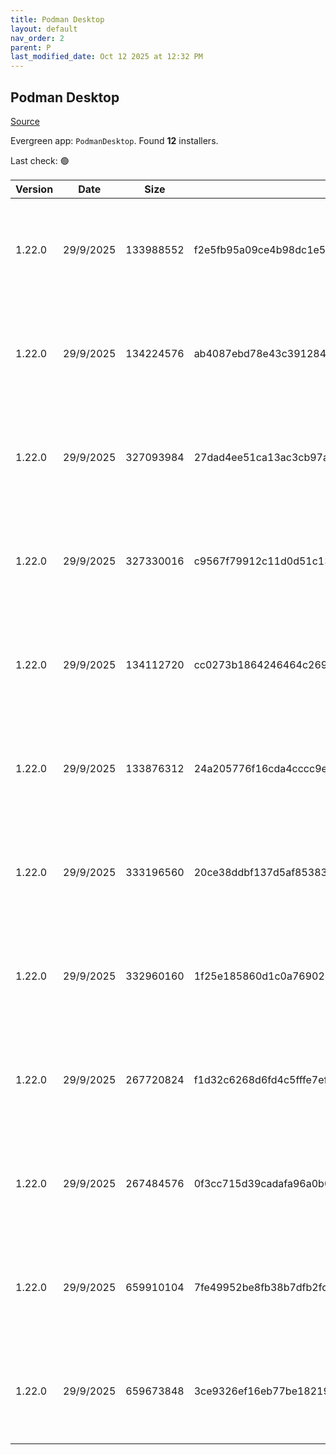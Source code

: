 ```yaml
---
title: Podman Desktop
layout: default
nav_order: 2
parent: P
last_modified_date: Oct 12 2025 at 12:32 PM
---
```


## Podman Desktop

[Source](https://github.com/podman-desktop/podman-desktop)

Evergreen app: `PodmanDesktop`. Found **12** installers.

Last check: 🟢

| Version | Date      | Size      | Sha256                                                           | Architecture | InstallerType | Type | URI                                                                                                                                                                                                                                                |
| ------- | --------- | --------- | ---------------------------------------------------------------- | ------------ | ------------- | ---- | -------------------------------------------------------------------------------------------------------------------------------------------------------------------------------------------------------------------------------------------------- |
| 1.22.0  | 29/9/2025 | 133988552 | f2e5fb95a09ce4b98dc1e5397577771cd7ca9df4336b00586e9c819152153a95 | ARM64        | Portable      | exe  | [https://github.com/podman-desktop/podman-desktop/releases/download/v1.22.0/podman-desktop-1.22.0-arm64.exe](https://github.com/podman-desktop/podman-desktop/releases/download/v1.22.0/podman-desktop-1.22.0-arm64.exe)                           |
| 1.22.0  | 29/9/2025 | 134224576 | ab4087ebd78e43c39128474d70de2b5b8a4bc047551a021b9ac299292c79463a | ARM64        | Default       | exe  | [https://github.com/podman-desktop/podman-desktop/releases/download/v1.22.0/podman-desktop-1.22.0-setup-arm64.exe](https://github.com/podman-desktop/podman-desktop/releases/download/v1.22.0/podman-desktop-1.22.0-setup-arm64.exe)               |
| 1.22.0  | 29/9/2025 | 327093984 | 27dad4ee51ca13ac3cb97a815089bcd4d19dc19a626ea91ff8d470f4eaf66bf0 | ARM64        | Portable      | exe  | [https://github.com/podman-desktop/podman-desktop/releases/download/v1.22.0/podman-desktop-airgap-1.22.0-arm64.exe](https://github.com/podman-desktop/podman-desktop/releases/download/v1.22.0/podman-desktop-airgap-1.22.0-arm64.exe)             |
| 1.22.0  | 29/9/2025 | 327330016 | c9567f79912c11d0d51c1350c28be6a1ebb37fb60af13a4beeec4b372985db93 | ARM64        | Airgap        | exe  | [https://github.com/podman-desktop/podman-desktop/releases/download/v1.22.0/podman-desktop-airgap-1.22.0-setup-arm64.exe](https://github.com/podman-desktop/podman-desktop/releases/download/v1.22.0/podman-desktop-airgap-1.22.0-setup-arm64.exe) |
| 1.22.0  | 29/9/2025 | 134112720 | cc0273b1864246464c269572cae04a25c8484710476d1818b1c8ee3a4aeb7006 | x64          | Default       | exe  | [https://github.com/podman-desktop/podman-desktop/releases/download/v1.22.0/podman-desktop-1.22.0-setup-x64.exe](https://github.com/podman-desktop/podman-desktop/releases/download/v1.22.0/podman-desktop-1.22.0-setup-x64.exe)                   |
| 1.22.0  | 29/9/2025 | 133876312 | 24a205776f16cda4cccc9ef6fab6600f14174308246e3a31a5b517a3ee0e7853 | x64          | Portable      | exe  | [https://github.com/podman-desktop/podman-desktop/releases/download/v1.22.0/podman-desktop-1.22.0-x64.exe](https://github.com/podman-desktop/podman-desktop/releases/download/v1.22.0/podman-desktop-1.22.0-x64.exe)                               |
| 1.22.0  | 29/9/2025 | 333196560 | 20ce38ddbf137d5af8538392cf23fb57a129dd163eca14633ed50371fad6d73c | x64          | Airgap        | exe  | [https://github.com/podman-desktop/podman-desktop/releases/download/v1.22.0/podman-desktop-airgap-1.22.0-setup-x64.exe](https://github.com/podman-desktop/podman-desktop/releases/download/v1.22.0/podman-desktop-airgap-1.22.0-setup-x64.exe)     |
| 1.22.0  | 29/9/2025 | 332960160 | 1f25e185860d1c0a769026135e7a59dfd38580d27d06b1831c0e5762e049494b | x64          | Portable      | exe  | [https://github.com/podman-desktop/podman-desktop/releases/download/v1.22.0/podman-desktop-airgap-1.22.0-x64.exe](https://github.com/podman-desktop/podman-desktop/releases/download/v1.22.0/podman-desktop-airgap-1.22.0-x64.exe)                 |
| 1.22.0  | 29/9/2025 | 267720824 | f1d32c6268d6fd4c5fffe7eff048da1fe7489fb51247b9310922ceb40321a6b7 | x86          | Default       | exe  | [https://github.com/podman-desktop/podman-desktop/releases/download/v1.22.0/podman-desktop-1.22.0-setup.exe](https://github.com/podman-desktop/podman-desktop/releases/download/v1.22.0/podman-desktop-1.22.0-setup.exe)                           |
| 1.22.0  | 29/9/2025 | 267484576 | 0f3cc715d39cadafa96a0b03c849f06448d1e796a3cf7e4d1542b02064933da7 | x86          | Portable      | exe  | [https://github.com/podman-desktop/podman-desktop/releases/download/v1.22.0/podman-desktop-1.22.0.exe](https://github.com/podman-desktop/podman-desktop/releases/download/v1.22.0/podman-desktop-1.22.0.exe)                                       |
| 1.22.0  | 29/9/2025 | 659910104 | 7fe49952be8fb38b7dfb2fc1f2d6ab1922a35579df6119936c57e015bea62ae8 | x86          | Airgap        | exe  | [https://github.com/podman-desktop/podman-desktop/releases/download/v1.22.0/podman-desktop-airgap-1.22.0-setup.exe](https://github.com/podman-desktop/podman-desktop/releases/download/v1.22.0/podman-desktop-airgap-1.22.0-setup.exe)             |
| 1.22.0  | 29/9/2025 | 659673848 | 3ce9326ef16eb77be1821936c963982f21e05b5ff9c1a343dc325f384bee23b3 | x86          | Portable      | exe  | [https://github.com/podman-desktop/podman-desktop/releases/download/v1.22.0/podman-desktop-airgap-1.22.0.exe](https://github.com/podman-desktop/podman-desktop/releases/download/v1.22.0/podman-desktop-airgap-1.22.0.exe)                         |
